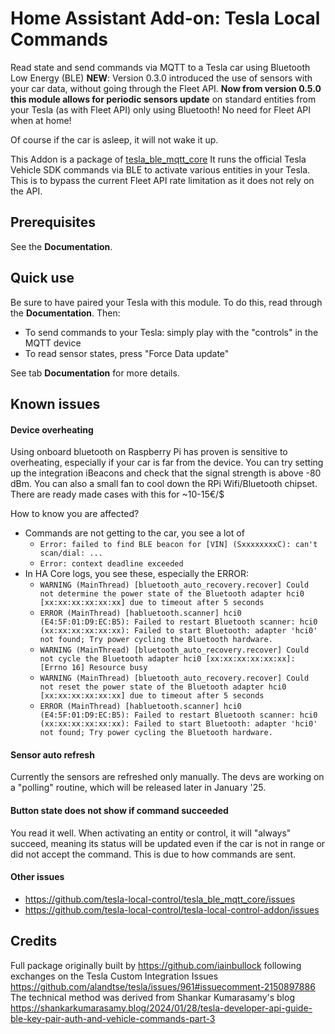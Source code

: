 # Home Assistant Add-on: Tesla Local Commands

Read state and send commands via MQTT to a Tesla car using Bluetooth Low Energy (BLE)
**NEW**: Version 0.3.0 introduced the use of sensors with your car data, without going through the Fleet API. **Now from version 0.5.0 this module allows for periodic sensors update** on standard entities from your Tesla (as with Fleet API) only using Bluetooth! No need for Fleet API when at home!

Of course if the car is asleep, it will not wake it up.


This Addon is a package of [tesla_ble_mqtt_core](https://github.com/tesla-local-control/tesla_ble_mqtt_core)
It runs the official Tesla Vehicle SDK commands via BLE to activate various entities in your Tesla.
This is to bypass the current Fleet API rate limitation as it does not rely on the API.


## Prerequisites

See the **Documentation**.


## Quick use

Be sure to have paired your Tesla with this module. To do this, read through the **Documentation**.
Then:
* To send commands to your Tesla: simply play with the "controls" in the MQTT device
* To read sensor states, press "Force Data update"

See tab **Documentation** for more details.

## Known issues

#### Device overheating

Using onboard bluetooth on Raspberry Pi has proven is sensitive to overheating, especially if your car is far from the device.
You can try setting up the integration iBeacons and check that the signal strength is above -80 dBm.
You can also a small fan to cool down the RPi Wifi/Bluetooth chipset. There are ready made cases with this for ~10-15€/$

How to know you are affected?
- Commands are not getting to the car, you see a lot of
  - `Error: failed to find BLE beacon for [VIN] (SxxxxxxxxC): can't scan/dial: ...`
  - `Error: context deadline exceeded`
- In HA Core logs, you see these, especially the ERROR:
  - `WARNING (MainThread) [bluetooth_auto_recovery.recover] Could not determine the power state of the Bluetooth adapter hci0 [xx:xx:xx:xx:xx:xx] due to timeout after 5 seconds`
  - `ERROR (MainThread) [habluetooth.scanner] hci0 (E4:5F:01:D9:EC:B5): Failed to restart Bluetooth scanner: hci0 (xx:xx:xx:xx:xx:xx): Failed to start Bluetooth: adapter 'hci0' not found; Try power cycling the Bluetooth hardware.`
  - `WARNING (MainThread) [bluetooth_auto_recovery.recover] Could not cycle the Bluetooth adapter hci0 [xx:xx:xx:xx:xx:xx]: [Errno 16] Resource busy`
  - `WARNING (MainThread) [bluetooth_auto_recovery.recover] Could not reset the power state of the Bluetooth adapter hci0 [xx:xx:xx:xx:xx:xx] due to timeout after 5 seconds`
  - `ERROR (MainThread) [habluetooth.scanner] hci0 (E4:5F:01:D9:EC:B5): Failed to restart Bluetooth scanner: hci0 (xx:xx:xx:xx:xx:xx): Failed to start Bluetooth: adapter 'hci0' not found; Try power cycling the Bluetooth hardware.`

#### Sensor auto refresh

Currently the sensors are refreshed only manually.
The devs are working on a "polling" routine, which will be released later in January '25.

#### Button state does not show if command succeeded

You read it well. When activating an entity or control, it will "always" succeed, meaning its status will be updated even if the car is not in range or did not accept the command. This is due to how commands are sent.

#### Other issues

* https://github.com/tesla-local-control/tesla_ble_mqtt_core/issues
* https://github.com/tesla-local-control/tesla-local-control-addon/issues


## Credits

Full package originally built by https://github.com/iainbullock following exchanges on the Tesla Custom Integration Issues https://github.com/alandtse/tesla/issues/961#issuecomment-2150897886 
The technical method was derived from Shankar Kumarasamy's blog https://shankarkumarasamy.blog/2024/01/28/tesla-developer-api-guide-ble-key-pair-auth-and-vehicle-commands-part-3
